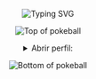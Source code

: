 <div align="center">

![Typing SVG](https://readme-typing-svg.herokuapp.com?size=18&center=true&vCenter=true&width=420&lines=Bienvenido+a+mi+perfil+de+GitHub!)


![Top of pokeball](https://user-images.githubusercontent.com/44261381/209363264-ac854d3c-2cc2-44c4-928e-8a08d1013f46.png)

<details>
<summary>Abrir perfil:</summary>

<div>
  <div align="center">
  <a href="https://1999azzar.github.io/1999AZZAR/">
  <img  src="https://github.com/1999AZZAR/1999AZZAR/blob/main/resources/img/grid-snake.svg"/></a>
</div>
  <div align=center>
      <img src="https://readme-typing-svg.demolab.com?font=VT323&size=35&duration=3500&pause=300&color=A89568&center=true&vCenter=true&width=500&lines=Hola%2C+¡Bienvenido+a+mi+GitHub!;Soy+Juanma;Web+developer;Al+que+le+encanta+el+Frontend">

  </div>
</div>

<details>
<summary>Sobre mí:</summary>

<div align="left">

```js
/**
 * Mi perfil.
 * @constructor
 * @param {string} ciudad - Sevilla, España.
 * @param {string} lenguajes - Español, Inglés.
 * @param {string} intereses - Frontend(Angular, Vue.js, React.js..).
 * @param {string} hobbies - Anime, Cultura japo & música.
 * @param {string} educación - Instituto Tecnológico Superior, ADA ITS. 
 * @param {Date} cumpleaños - 8 Enero 2002.
 */
```

</div>

</details>

<details>
<summary>Herramientas:</summary>
<div>
  <p style="display: inline-block;" align="center">
    <kbd>
      <kbd>Backend:</kbd>
      <br>
      <br>
      <img width="40px" src="https://cdn.jsdelivr.net/gh/devicons/devicon/icons/java/java-plain.svg" />
      <img width="40px" src="https://cdn.jsdelivr.net/gh/devicons/devicon/icons/javascript/javascript-original.svg" /> 
      <img width="40px" src="https://raw.githubusercontent.com/devicons/devicon/master/icons/nodejs/nodejs-original-wordmark.svg" />
    </kbd>
    <kbd>
      <kbd>Frontend:</kbd>
      <br>
      <br>
      <img width="40px" src="https://cdn.jsdelivr.net/gh/devicons/devicon/icons/html5/html5-original.svg" /> 
      <img width="40px" src="https://cdn.jsdelivr.net/gh/devicons/devicon/icons/css3/css3-plain-wordmark.svg" /> 
      <img width="40px" src="https://cdn.jsdelivr.net/gh/devicons/devicon/icons/bootstrap/bootstrap-plain.svg" />
      <img width="40px" src="https://www.vectorlogo.zone/logos/tailwindcss/tailwindcss-icon.svg" /> 
    </kbd>
    <kbd>
      <kbd>Database:</kbd>
      <br>
      <br>
      <img width="40px" src="https://cdn.jsdelivr.net/gh/devicons/devicon/icons/mysql/mysql-plain.svg" />
      <img width="40px" src="https://cdn.jsdelivr.net/gh/devicons/devicon/icons/mongodb/mongodb-plain.svg" />
    </kbd>
    <br>
    <br>
    <kbd>
    <kbd>
    <kbd>
      <kbd>Herramientas de trabajo:</kbd>
      <br>
      <br>
      <img width="40px" src="https://cdn.jsdelivr.net/gh/devicons/devicon/icons/vscode/vscode-original.svg" />
      <img width="40px" src="https://upload.wikimedia.org/wikipedia/en/d/d2/Sublime_Text_3_logo.png" />
      <img width="40px" src="https://www.vectorlogo.zone/logos/figma/figma-icon.svg" />
  </kbd>
  </p>
</div>
</details>

<details>
<summary>Más de mí:</summary>
<table style="border: none">
  <tr>
  <td width="50%" valign="top">


## Conecta Conmigo! 

<p align="center">
<a href="https://www.linkedin.com/in/juan-manuel-ramos-rodriguez" target="_blank">
<img align="left" src=https://img.shields.io/badge/linkedin-%2300acee.svg?color=405DE6&style=for-the-badge&logo=linkedin&logoColor=white alt=linkedin style="margin-bottom: 5px;" /> <br><br>
<a href="mailto:jmramosrodriguez@outlook.es" target="_blank"><img align="left" src="https://img.shields.io/badge/jmramosrodriguez@outlook.es-D14836?style=for-the-badge&logo=gmail&logoColor=white" /></a>
</a></p>

</td>
<td width="50%" valign="top">
  
## ANIKU

<p align="center"> Este es mi TFG realizado con Angular + Nodejs. </p>
<a href="https://aniku.netlify.app" target="_blank">Aniku</a>


  </td>
  </tr>
</table>
</details>

</details>

![Bottom of pokeball](https://user-images.githubusercontent.com/44261381/209363271-905d2a5e-8a18-44c0-a450-45dddd4d5036.png)

</div>

<br>
